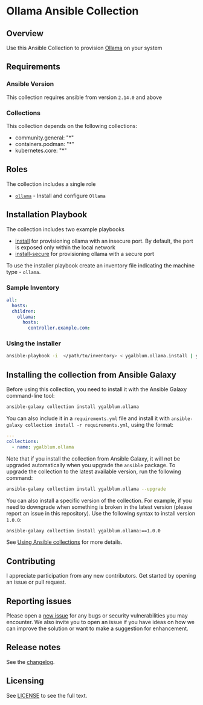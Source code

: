 # Ollama Ansible Collection

## Overview

Use this Ansible Collection to provision [Ollama](https://ollama.com/) on your system

## Requirements

### Ansible Version

This collection requires ansible from version `2.14.0` and above

### Collections

This collection depends on the following collections:
- community.general: "*"
- containers.podman: "*"
- kubernetes.core: "*"

## Roles

The collection includes a single role

- [`ollama`](./roles/ollama/README.md) - Install and configure `Ollama`

## Installation Playbook

The collection includes two example playbooks
- [install](./playbooks/install.yml) for provisioning ollama with an insecure port. By default, the port is exposed only within the local network
- [install-secure](./playbooks/install-secure.yml) for provisioning ollama with a secure port

To use the installer playbook create an inventory file indicating the machine type - `ollama`.

### Sample Inventory

```yaml
all:
  hosts:
  children:
    ollama:
      hosts:
        controller.example.com:
```

### Using the installer

```bash
ansible-playbook -i  </path/to/inventory> < ygalblum.ollama.install | ygalblum.ollama.install-secure >
```

## Installing the collection from Ansible Galaxy

Before using this collection, you need to install it with the Ansible Galaxy command-line tool:

```bash
ansible-galaxy collection install ygalblum.ollama
```

You can also include it in a `requirements.yml` file and install it with `ansible-galaxy collection install -r requirements.yml`, using the format:

```yaml
---
collections:
  - name: ygalblum.ollama
```

Note that if you install the collection from Ansible Galaxy, it will not be upgraded automatically when you upgrade the `ansible` package.
To upgrade the collection to the latest available version, run the following command:

```bash
ansible-galaxy collection install ygalblum.ollama --upgrade
```

You can also install a specific version of the collection.
For example, if you need to downgrade when something is broken in the latest version (please report an issue in this repository).
Use the following syntax to install version `1.0.0`:

```bash
ansible-galaxy collection install ygalblum.ollama:==1.0.0
```

See [Using Ansible collections](https://docs.ansible.com/ansible/devel/user_guide/collections_using.html) for more details.

## Contributing

I appreciate participation from any new contributors. Get started by opening an issue or pull request.

## Reporting issues

Please open a [new issue](https://github.com/ygalblum/ansible-ollama-collection/issues/new/choose) for any bugs or security vulnerabilities you may encounter.
We also invite you to open an issue if you have ideas on how we can improve the solution or want to make a suggestion for enhancement.

## Release notes

See the [changelog](https://github.com/ygalblum/ansible-ollama-collection/tree/main/CHANGELOG.rst).

## Licensing

See [LICENSE](./LICENSE) to see the full text.

